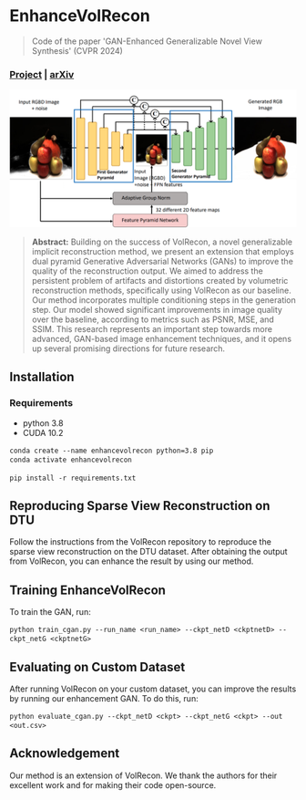 # EnhanceVolRecon

> Code of the paper 'GAN-Enhanced Generalizable Novel View Synthesis' (CVPR 2024)

### [Project](https://project_website.github.io/EnhanceVolRecon/) | [arXiv](https://arxiv.org/abs/link_to_paper) 

![teaser](./imgs/teaser.jpg)

>**Abstract:** Building on the success of VolRecon, a novel generalizable implicit reconstruction method, we present an extension that employs dual pyramid Generative Adversarial Networks (GANs) to improve the quality of the reconstruction output. We aimed to address the persistent problem of artifacts and distortions created by volumetric reconstruction methods, specifically using VolRecon as our baseline. Our method incorporates multiple conditioning steps in the generation step. Our model showed significant improvements in image quality over the baseline, according to metrics such as PSNR, MSE, and SSIM. This research represents an important step towards more advanced, GAN-based image enhancement techniques, and it opens up several promising directions for future research.


## Installation

### Requirements

* python 3.8
* CUDA 10.2

```shell
conda create --name enhancevolrecon python=3.8 pip
conda activate enhancevolrecon

pip install -r requirements.txt
```

## Reproducing Sparse View Reconstruction on DTU
Follow the instructions from the VolRecon repository to reproduce the sparse view reconstruction on the DTU dataset. After obtaining the output from VolRecon, you can enhance the result by using our method.

## Training EnhanceVolRecon
To train the GAN, run:
```shell
python train_cgan.py --run_name <run_name> --ckpt_netD <ckptnetD> --ckpt_netG <ckptnetG> 
```

## Evaluating on Custom Dataset
After running VolRecon on your custom dataset, you can improve the results by running our enhancement GAN. To do this, run:
```shell
python evaluate_cgan.py --ckpt_netD <ckpt> --ckpt_netG <ckpt> --out <out.csv>
```
## Acknowledgement
Our method is an extension of VolRecon. We thank the authors for their excellent work and for making their code open-source.



